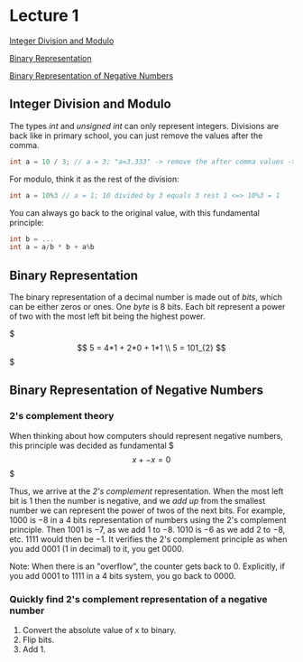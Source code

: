 # Lecture 1

[Integer Division and Modulo](#integer-division-and-modulo)

[Binary Representation](#binary-representation)

[Binary Representation of Negative Numbers](#binary-representation-of-negative-numbers)

## Integer Division and Modulo

The types *int* and *unsigned int* can only represent integers. Divisions are back like in primary school, you can just remove the values after the comma.

~~~cpp
int a = 10 / 3; // a = 3; "a=3.333" -> remove the after comma values -> a = 3
~~~

For modulo, think it as the rest of the division:

~~~cpp
int a = 10%3 // a = 1; 10 divided by 3 equals 3 rest 1 <=> 10%3 = 1
~~~

You can always go back to the original value, with this fundamental principle:

~~~cpp
int b = ...
int a = a/b * b + a%b
~~~

## Binary Representation

The binary representation of a decimal number is made out of *bits*, which can be either zeros or ones. One *byte* is 8 bits. Each bit represent a power of two with the most left bit being the highest power.

$$$
5 = 4*1 + 2*0 + 1*1 \\
5 = 101_{2}
$$$

## Binary Representation of Negative Numbers

### 2's complement theory

When thinking about how computers should represent negative numbers, this principle was decided as fundamental
$$$
x + -x = 0
$$$

Thus, we arrive at the *2's complement* representation. When the most left bit is 1 then the number is negative, and we *add up* from the smallest number we can represent the power of twos of the next bits. For example, $1000$ is $-8$ in a 4 bits representation of numbers using the 2's complement principle. Then $1001$ is $-7$, as we add $1$ to $-8$. $1010$ is $-6$ as we add $2$ to $-8$, etc.
$1111$ would then be $-1$. It verifies the 2's complement principle as when you add $0001$ (1 in decimal) to it, you get $0000$.

Note: When there is an "overflow", the counter gets back to 0. Explicitly, if you add $0001$ to $1111$ in a 4 bits system, you go back to $0000$.

### Quickly find 2's complement representation of a negative number

<ol class="list-decimal">
<li>Convert the absolute value of x to binary.</li>
<li>Flip bits.</li>
<li>Add 1.</li>
</ol>